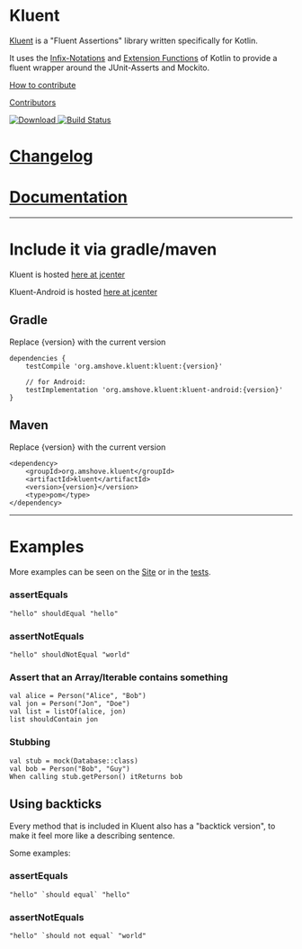 # Kluent

[Kluent](https://markusamshove.github.io/Kluent/) is a "Fluent Assertions" library written specifically for Kotlin.

It uses the [Infix-Notations](https://kotlinlang.org/docs/reference/functions.html#infix-notation "Infix-Notation") and [Extension Functions](https://kotlinlang.org/docs/reference/extensions.html#extension-functions "Extension Functions") of Kotlin to provide a fluent wrapper around the JUnit-Asserts and Mockito.

[How to contribute](CONTRIBUTING.md)

[Contributors](AUTHORS.md)

 [ ![Download](https://api.bintray.com/packages/markusamshove/maven/Kluent/images/download.svg) ](https://bintray.com/markusamshove/maven/Kluent/_latestVersion) [![Build Status](https://travis-ci.org/MarkusAmshove/Kluent.svg?branch=master)](https://travis-ci.org/MarkusAmshove/Kluent)


# [Changelog](https://markusamshove.github.io/Kluent/)
# [Documentation](https://markusamshove.github.io/Kluent/)

----------

# Include it via gradle/maven

Kluent is hosted [here at jcenter](https://bintray.com/markusamshove/maven/Kluent/view# "jCenter")

Kluent-Android is hosted [here at jcenter](https://bintray.com/markusamshove/maven/Kluent-Android/view# "jCenter")

## Gradle
Replace {version} with the current version

    dependencies {
        testCompile 'org.amshove.kluent:kluent:{version}'

        // for Android:
        testImplementation 'org.amshove.kluent:kluent-android:{version}'
    }

## Maven
Replace {version} with the current version

    <dependency>
        <groupId>org.amshove.kluent</groupId>
        <artifactId>kluent</artifactId>
        <version>{version}</version>
        <type>pom</type>
    </dependency>


----------

# Examples

More examples can be seen on the [Site](https://markusamshove.github.io/Kluent/) or in the [tests](https://github.com/MarkusAmshove/Kluent/tree/master/src/test/kotlin/org/amshove/kluent/tests).

### assertEquals ##

    "hello" shouldEqual "hello"

### assertNotEquals ##

    "hello" shouldNotEqual "world"

### Assert that an Array/Iterable contains something ##

    val alice = Person("Alice", "Bob")
    val jon = Person("Jon", "Doe")
    val list = listOf(alice, jon)
    list shouldContain jon

### Stubbing

    val stub = mock(Database::class)
    val bob = Person("Bob", "Guy")
    When calling stub.getPerson() itReturns bob

## Using backticks

Every method that is included in Kluent also has a "backtick version", to make it feel more like a describing sentence.

Some examples:

### assertEquals ##

    "hello" `should equal` "hello"

### assertNotEquals ##

    "hello" `should not equal` "world"





